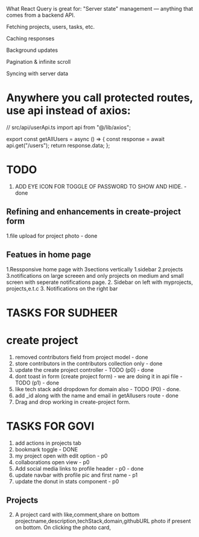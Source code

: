 What React Query is great for:
"Server state" management — anything that comes from a backend API.

Fetching projects, users, tasks, etc.

Caching responses

Background updates

Pagination & infinite scroll

Syncing with server data

# Anywhere you call protected routes, use api instead of axios:

// src/api/userApi.ts
import api from "@/lib/axios";

export const getAllUsers = async () => {
  const response = await api.get("/users");
  return response.data;
};

# TODO
1. ADD EYE ICON FOR TOGGLE OF PASSWORD TO SHOW AND HIDE. - done

## Refining and enhancements in create-project form 

1.file upload for project photo - done

## Featues in home page
1.Ressponsive home page with 3sections vertically 1.sidebar 2.projects 3.notifications on large screeen and only projects on medium and small screen with seperate notifications page.
2. Sidebar on left with myprojects, projects,e.t.c
3. Notifications on the right bar

# TASKS FOR SUDHEER
# create project 
1. removed contributors field  from project model - done
2. store contributors in the contributors collection only - done
3. update the create project controller - TODO (p0) - done
4. dont toast in form (create project form) - we are doing it in api file - TODO (p1) - done
5. like tech stack add dropdown for domain also - TODO (P0) - done.
6. add _id along with the name and email in getAllusers route - done
8. Drag and drop working in create-project form.

# TASKS FOR GOVI

1. add actions in projects tab
  1. bookmark toggle - DONE
  2. my project open with edit option - p0 
  3. collaborations open view - p0 
1. Add social media links to profile header - p0 - done
2. update navbar with profile pic and first name - p1 
3. update the donut in stats component - p0

## Projects
2. A project card with like,comment,share  on bottom projectname,description,techStack,domain,githubURL photo if present on bottom.
On clicking the photo card, 
